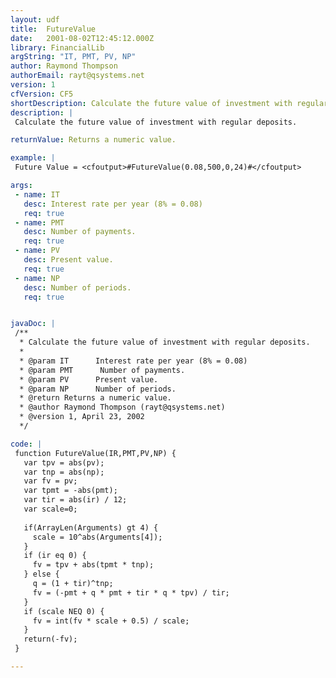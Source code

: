 ```yaml
---
layout: udf
title:  FutureValue
date:   2001-08-02T12:45:12.000Z
library: FinancialLib
argString: "IT, PMT, PV, NP"
author: Raymond Thompson
authorEmail: rayt@qsystems.net
version: 1
cfVersion: CF5
shortDescription: Calculate the future value of investment with regular deposits.
description: |
 Calculate the future value of investment with regular deposits.

returnValue: Returns a numeric value.

example: |
 Future Value = <cfoutput>#FutureValue(0.08,500,0,24)#</cfoutput>

args:
 - name: IT
   desc: Interest rate per year (8% = 0.08)
   req: true
 - name: PMT
   desc: Number of payments.
   req: true
 - name: PV
   desc: Present value.
   req: true
 - name: NP
   desc: Number of periods.
   req: true


javaDoc: |
 /**
  * Calculate the future value of investment with regular deposits.
  * 
  * @param IT      Interest rate per year (8% = 0.08) 
  * @param PMT      Number of payments. 
  * @param PV      Present value. 
  * @param NP      Number of periods. 
  * @return Returns a numeric value. 
  * @author Raymond Thompson (rayt@qsystems.net) 
  * @version 1, April 23, 2002 
  */

code: |
 function FutureValue(IR,PMT,PV,NP) {
   var tpv = abs(pv);
   var tnp = abs(np);
   var fv = pv;
   var tpmt = -abs(pmt);
   var tir = abs(ir) / 12;
   var scale=0;
 
   if(ArrayLen(Arguments) gt 4) {
     scale = 10^abs(Arguments[4]);
   }
   if (ir eq 0) {
     fv = tpv + abs(tpmt * tnp);
   } else {
     q = (1 + tir)^tnp;
     fv = (-pmt + q * pmt + tir * q * tpv) / tir;
   }
   if (scale NEQ 0) {
     fv = int(fv * scale + 0.5) / scale;
   }
   return(-fv);
 }

---
```


